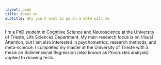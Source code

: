 ```yaml
---
layout: page
title: About me
subtitle: Why you'd want to go on a date with me
---
```


I'm a PhD student in Cognitive Science and Neuroscience at the University of Trieste, Life Sciences Department. My main research focus is on Visual Attention, but I am also interested in psychometrics, research methods, and meta-science. I completed my master at the University of Trieste with a thesis on Bidimensional Regression (also known as Procrustes analysis) applied to drawing tests.

